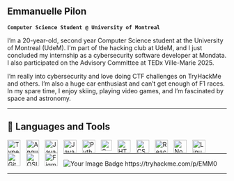 ## Emmanuelle Pilon

**`Computer Science Student @ University of Montreal`**

I’m a 20-year-old, second year Computer Science student at the University of Montreal (UdeM). I'm part of the hacking club at UdeM, and I just concluded my internship as a cybersecurity software developer at Mondata. I also participated on the Advisory Committee at TEDx Ville-Marie 2025.

I’m really into cybersecurity and love doing CTF challenges on TryHackMe and others. I’m also a huge car enthusiast and can’t get enough of F1 races. In my spare time, I enjoy skiing, playing video games, and I’m fascinated by space and astronomy.

---

## 🧰 Languages and Tools

<img align="left" alt="TypeScript" width="30px" style="padding-right:10px;" src="https://cdn.jsdelivr.net/gh/devicons/devicon/icons/typescript/typescript-plain.svg" />
<img align="left" alt="Angular" width="30px" style="padding-right:10px;" src="https://cdn.jsdelivr.net/gh/devicons/devicon/icons/angularjs/angularjs-plain.svg" />
<img align="left" alt="JavaScript" width="30px" style="padding-right:10px;" src="https://cdn.jsdelivr.net/gh/devicons/devicon/icons/javascript/javascript-plain.svg" />
<img align="left" alt="Java" width="30px" style="padding-right:10px;" src="https://cdn.jsdelivr.net/gh/devicons/devicon/icons/java/java-original.svg"/>
<img align="left" alt="Python" width="30px" style="padding-right:10px;" src="https://cdn.jsdelivr.net/gh/devicons/devicon/icons/python/python-plain.svg" />
<img align="left" alt="C-Language" width="25px" style="padding-right:10px;" src="https://upload.wikimedia.org/wikipedia/commons/thumb/1/18/C_Programming_Language.svg/1200px-C_Programming_Language.svg.png" />
<img align="left" alt="HTML" width="30px" style="padding-right:10px;" src="https://cdn.jsdelivr.net/gh/devicons/devicon/icons/html5/html5-plain.svg" />
<img align="left" alt="CSS" width="30px" style="padding-right:10px;" src="https://cdn.jsdelivr.net/gh/devicons/devicon/icons/css3/css3-plain.svg" />
<img align="left" alt="React" width="30px" style="padding-right:10px;" src="https://cdn.jsdelivr.net/gh/devicons/devicon/icons/react/react-original.svg" />
<img align="left" alt="NodeJS" width="30px" style="padding-right:10px;" src="https://cdn.jsdelivr.net/gh/devicons/devicon/icons/nodejs/nodejs-original.svg" />
<img align="left" alt="Linux" width="30px" style="padding-right:10px;" src="https://cdn.jsdelivr.net/gh/devicons/devicon/icons/linux/linux-original.svg" />
<img align="left" alt="Git" width="30px" style="padding-right:10px;" src="https://cdn.jsdelivr.net/gh/devicons/devicon/icons/git/git-original.svg" />
<img align="left" alt="OSINT" width="30px" style="padding-right:10px;" src="https://worldvectorlogo.com/download/osint-1.svg" />
<img align="left" alt="Figma" width="30px" style="padding-right:10px;" src="https://static-00.iconduck.com/assets.00/apps-figma-icon-2048x2048-ctjj5ab7.png" />
<br />

---

<img src="https://tryhackme-badges.s3.amazonaws.com/EMM0.png" alt="Your Image Badge" />
https://tryhackme.com/p/EMM0

---
